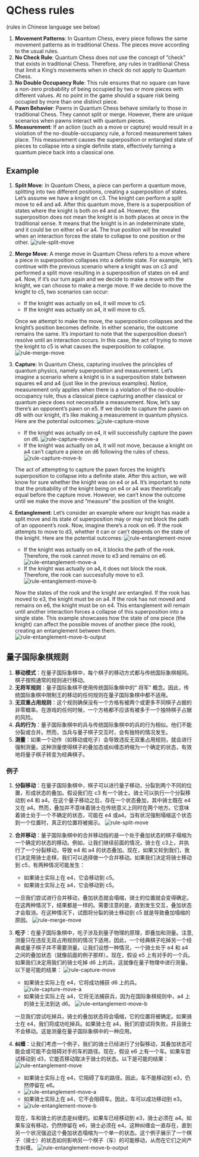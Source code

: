 # QChess rules

(rules in Chinese language see below)

1. **Movement Patterns**: In Quantum Chess, every piece follows the same movement patterns as in traditional Chess. The pieces move according to the usual rules.
2. **No Check Rule**: Quantum Chess does not use the concept of ”check” that exists in traditional Chess. Therefore, any rules in traditional Chess that limit a King’s movements when in check do not apply to Quantum Chess.
3. **No Double Occupancy Rule**: This rule ensures that no square can have a non-zero probability of being occupied by two or more pieces with different values. At no point in the game should a square risk being occupied by more than one distinct piece.
4. **Pawn Behavior**: Pawns in Quantum Chess behave similarly to those in traditional Chess. They cannot split or merge. However, there are unique scenarios when pawns interact with quantum pieces.
5. **Measurement**: If an action (such as a move or capture) would result in a violation of the no-double-occupancy rule, a forced measurement takes place. This measurement causes the superposition or entangled state of pieces to collapse into a single definite state, effectively turning a quantum piece back into a classical one.

## Example

1. **Split Move**: In Quantum Chess, a piece can perform a quantum move, splitting into two different positions, creating a superposition of states. Let’s assume we have a knight on c3. The knight can perform a split move to e4 and a4. After this quantum move, there is a superposition of states where the knight is both on e4 and a4. However, the superposition does not mean the knight is in both places at once in the traditional sense. It means that the knight is in an indeterminate state, and it could be on either e4 or a4. The true position will be revealed when an interaction forces the state to collapse to one position or the other.
   ![rule-split-move](./assets/rule-split-move.png)
2. **Merge Move**: A merge move in Quantum Chess refers to a move where a piece in superposition collapses into a definite state. For example, let’s continue with the previous scenario where a knight was on c3 and performed a split move resulting in a superposition of states on e4 and a4. Now, if it’s our turn again and we decide to make a move with the knight, we can choose to make a merge move. If we decide to move the knight to c5, two scenarios can occur:
   * If the knight was actually on e4, it will move to c5.
   * If the knight was actually on a4, it will move to c5.

   Once we attempt to make the move, the superposition collapses and the knight’s position becomes definite. In either scenario, the outcome remains the same. It’s important to note that the superposition doesn’t resolve until an interaction occurs. In this case, the act of trying to move the knight to c5 is what causes the superposition to collapse.
   ![rule-merge-move](./assets/rule-merge-move.png)
3. **Capture**: In Quantum Chess, capturing involves the principles of quantum physics, namely superposition and measurement. Let’s imagine a scenario where a knight is in a superposition state between squares e4 and a4 (just like in the previous examples). Notice, measurement only applies when there is a violation of the no-double-occupancy rule, thus a classical piece capturing another classical or quantum piece does not necessitate a measurement. Now, let’s say there’s an opponent’s pawn on e5. If we decide to capture the pawn on d6 with our knight, it’s like making a measurement in quantum physics. Here are the potential outcomes:
   ![rule-capture-move](./assets/rule-capture-move.png)
   * If the knight was actually on e4, it will successfully capture the pawn on d6.
   ![rule-capture-move-a](./assets/rule-capture-move-a.png)
   * If the knight was actually on a4, it will not move, because a knight on a4 can’t capture a piece on d6 following the rules of chess.
   ![rule-capture-move-b](./assets/rule-capture-move-b.png)

   The act of attempting to capture the pawn forces the knight’s superposition to collapse into a definite state. After this action, we will know for sure whether the knight was on e4 or a4. It’s important to note that the probability of the knight being on e4 or a4 was theoretically equal before the capture move. However, we can’t know the outcome until we make the move and ”measure” the position of the knight.
4. **Entanglement**: Let’s consider an example where our knight has made a split move and its state of superposition may or may not block the path of an opponent’s rook. Now, imagine there’s a rook on e6. If the rook attempts to move to d3, whether it can or can’t depends on the state of the knight. Here are the potential outcomes:
   ![rule-entanglement-move](./assets/rule-entanglement-move.png)
   * If the knight was actually on e4, it blocks the path of the rook. Therefore, the rook cannot move to e3 and remains on e6.
   ![rule-entanglement-move-a](./assets/rule-entanglement-move-a.png)
   * If the knight was actually on a4, it does not block the rook. Therefore, the rook can successfully move to e3.
   ![rule-entanglement-move-b](./assets/rule-entanglement-move-b.png)

   Now the states of the rook and the knight are entangled. If the rook has moved to e3, the knight must be on a4. If the rook has not moved and remains on e6, the knight must be on e4. This entanglement will remain until another interaction forces a collapse of this superposition into a single state. This example showcases how the state of one piece (the knight) can affect the possible moves of another piece (the rook), creating an entanglement between them.
   ![rule-entanglement-move-b-output](./assets/rule-entanglement-move-b-output.png)

## 量子国际象棋规则

1. **移动模式**：在量子国际象棋中，每个棋子的移动方式都与传统国际象棋相同。棋子按照通常的规则进行移动。
2. **无将军规则**：量子国际象棋不使用传统国际象棋中的” 将军” 概念。因此，传统国际象棋中限制王的移动的任何规则在量子国际象棋中都不适用。
3. **无双重占用规则**：这个规则确保没有一个方格有被两个或更多不同棋子占据的非零概率。在游戏的任何时候，一个方格都不应该有被多于一个独特棋子占据的风险。
4. **兵的行为**：量子国际象棋中的兵与传统国际象棋中的兵的行为相似。他们不能分裂或合并。然而，当兵与量子棋子交互时，会有独特的情况发生。
5. **测量**：如果一个动作（如移动或吃子）会导致违反无双重占用规则，就会进行强制测量。这种测量使得棋子的叠加态或纠缠态坍缩为一个确定的状态，有效地将量子棋子转变为经典棋子。

### 例子

1. **分裂移动**：在量子国际象棋中，棋子可以进行量子移动，分裂到两个不同的位置，形成状态的叠加。假设我们在 c3 有一个骑士。骑士可以执行一个分裂移动到 e4 和 a4。在这个量子移动之后，存在一个状态叠加，其中骑士既在 e4 又在 a4。然而，叠加并不意味着骑士在传统意义上同时在两个地方。它意味着骑士处于一个不确定的状态，可能在 e4 或a4。当有状况强制塌缩这个状态到一个位置时，真正的位置将被揭示。
   ![rule-split-move](./assets/rule-split-move.png)
2. **合并移动**：量子国际象棋中的合并移动指的是一个处于叠加状态的棋子塌缩为一个确定的状态的移动。例如，让我们继续前面的情况，骑士在 c3上，并执行了一个分裂移动，导致 e4 和 a4 的状态叠加。现在，如果又轮到我们，我们决定用骑士走棋，我们可以选择做一个合并移动。如果我们决定将骑士移动到 c5，有两种情况可能发生：
   * 如果骑士实际上在 e4，它会移动到 c5。
   * 如果骑士实际上在 a4，它会移动到 c5。

   一旦我们尝试进行合并移动，叠加状态就会塌缩，骑士的位置就会变得确定。在这两种情况下，结果都是一样的。需要注意的是，直到发生交互，叠加状态才会取消。在这种情况下，试图将分裂的骑士移动到 c5 就是导致叠加塌缩的原因。
   ![rule-merge-move](./assets/rule-merge-move.png)
3. **吃子**：在量子国际象棋中，吃子涉及到量子物理的原理，即叠加和测量。注意, 测量只在违反无双占用规则的情况下适用，因此，一个经典棋子吃掉另一个经典或量子棋子并不需要测量。让我们设想一种情况，一个骑士处于 e4 和 a4 之间的叠加状态（就像前面的例子那样）。现在，假设 e5 上有对手的一个兵。如果我们决定用我们的骑士吃掉 d6 上的兵，这就像在量子物理中进行测量。以下是可能的结果：
   ![rule-capture-move](./assets/rule-capture-move.png)
   * 如果骑士实际上在 e4，它将成功捕获 d6 上的兵。
   ![rule-capture-move-a](./assets/rule-capture-move-a.png)
   * 如果骑士实际上在 a4，它将无法捕获兵，因为在国际象棋规则中，a4 上的骑士无法到达 d6。
   ![rule-entanglement-move-b](./assets/rule-entanglement-move-b.png)

   一旦我们尝试吃掉兵，骑士的叠加状态将会塌缩，它的位置将被确定。如果骑士在 e4，我们将成功吃掉兵。如果骑士在 a4，我们的尝试将失败，并且骑士不会移动。这是测量在量子国际象棋中的一种应用。
4. **纠缠**：让我们考虑一个例子，我们的骑士已经进行了分裂移动，其叠加状态可能会或可能不会阻碍对手的车的路径。现在，假设 e6 上有一个车。如果车尝试移动到 d3，它能否移动取决于骑士的状态。以下是可能的结果：
   ![rule-entanglement-move](./assets/rule-entanglement-move.png)
   * 如果骑士实际上在 e4，它阻碍了车的路径。因此，车不能移动到 e3，仍然停留在 e6。
   * ![rule-entanglement-move-a](./assets/rule-entanglement-move-a.png)
   * 如果骑士实际上在 a4，它不会阻碍车。因此，车可以成功移动到 e3。
   * ![rule-entanglement-move-b](./assets/rule-entanglement-move-b.png)

   现在，车和骑士的状态是纠缠的。如果车已经移动到 e3，骑士必须在 a4。如果车没有移动，仍然停留在 e6，骑士必须在 e4。这种纠缠会一直存在，直到另一个状况强迫这个叠加状态塌缩为一个单一的状态。这个例子展示了一个棋子（骑士）的状态如何影响另一个棋子（车）的可能移动，从而在它们之间产生纠缠。
   ![rule-entanglement-move-b-output](./assets/rule-entanglement-move-b-output.png)
